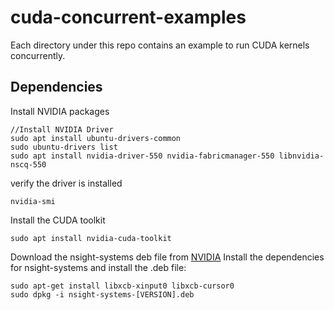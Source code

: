 # cuda-concurrent-examples
Each directory under this repo contains an example to run CUDA kernels concurrently.

## Dependencies
Install NVIDIA packages
```
//Install NVIDIA Driver
sudo apt install ubuntu-drivers-common
sudo ubuntu-drivers list 
sudo apt install nvidia-driver-550 nvidia-fabricmanager-550 libnvidia-nscq-550
```
verify the driver is installed
```
nvidia-smi
```
Install the CUDA toolkit
```
sudo apt install nvidia-cuda-toolkit
```
Download the nsight-systems deb file from [NVIDIA](https://developer.nvidia.com/nsight-systems/get-started)
Install the dependencies for nsight-systems and install the .deb file:
```
sudo apt-get install libxcb-xinput0 libxcb-cursor0
sudo dpkg -i nsight-systems-[VERSION].deb 
```